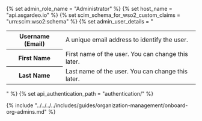 {% set admin_role_name = "Administrator" %}
{% set host_name = "api.asgardeo.io" %}
{% set scim_schema_for_wso2_custom_claims = "urn:scim:wso2:schema" %}
{% set admin_user_details = "
    <table>
        <tr>
            <th>Username (Email)</th>
            <td>A unique email address to identify the user.</td>
        </tr>
        <tr>
            <th>First Name</th>
            <td>First name of the user. You can change this later.</td>
        </tr>
        <tr>
            <th>Last Name</th>
            <td>Last name of the user. You can change this later.</td>
        </tr>
    </table>
" %}
{% set api_authentication_path = "authentication/" %}

{% include "../../../../includes/guides/organization-management/onboard-org-admins.md" %}